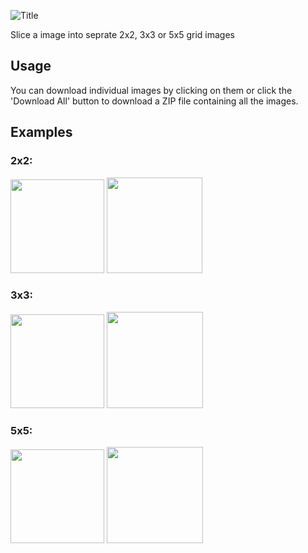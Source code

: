 ![Title](https://github.com/user-attachments/assets/7d01b922-f452-462f-a57c-c1197bfa0b09)

Slice a image into seprate 2x2, 3x3 or 5x5 grid images

## Usage
You can download individual images by clicking on them or click the 'Download All' button to download a ZIP file containing all the images.

## Examples
### 2x2:
<div>
  <img src='https://github.com/user-attachments/assets/2f2534a5-bf22-4021-b085-3d7a46d92d0e' width=150/>
  <img src='https://github.com/user-attachments/assets/73bd2b24-186b-4f3d-ac1a-73ed32cf1ec1' width=153/>
</div>

### 3x3:
<div>
  <img src='https://github.com/user-attachments/assets/1eb8b984-9c67-42ee-965e-1426ca2be8bc' width=150/>
  <img src='https://github.com/user-attachments/assets/2cd2d281-9118-4665-ade4-1bdf949d274a' width=154/>
</div>

### 5x5:
<div>
  <img src='https://github.com/user-attachments/assets/1b5ba7c7-bde0-4134-a6a4-4c02c785037f' width=150/>
  <img src='https://github.com/user-attachments/assets/f8cd0006-15dd-4add-aa39-a889a65795ca' width=154/>
</div>
